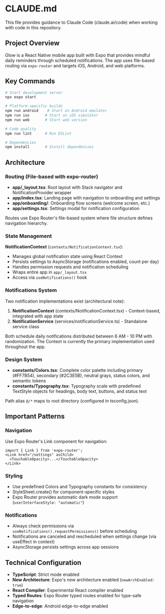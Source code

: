 # CLAUDE.md

This file provides guidance to Claude Code (claude.ai/code) when working with code in this repository.

## Project Overview

Glow is a React Native mobile app built with Expo that provides mindful daily reminders through scheduled notifications. The app uses file-based routing via `expo-router` and targets iOS, Android, and web platforms.

## Key Commands

```bash
# Start development server
npx expo start

# Platform-specific builds
npm run android    # Start on Android emulator
npm run ios       # Start on iOS simulator
npm run web       # Start web version

# Code quality
npm run lint      # Run ESLint

# Dependencies
npm install       # Install dependencies
```

## Architecture

### Routing (File-based with expo-router)
- **app/_layout.tsx**: Root layout with Stack navigator and NotificationProvider wrapper
- **app/index.tsx**: Landing page with navigation to onboarding and settings
- **app/onboarding/**: Onboarding flow screens (welcome screen, etc.)
- **app/settings.tsx**: Settings modal for notification configuration

Routes use Expo Router's file-based system where file structure defines navigation hierarchy.

### State Management
**NotificationContext** (`contexts/NotificationContext.tsx`):
- Manages global notification state using React Context
- Persists settings to AsyncStorage (notifications enabled, count per day)
- Handles permission requests and notification scheduling
- Wraps entire app in `app/_layout.tsx`
- Access via `useNotifications()` hook

### Notifications System
Two notification implementations exist (architectural note):
1. **NotificationContext** (contexts/NotificationContext.tsx) - Context-based, integrated with app state
2. **NotificationService** (services/notificationService.ts) - Standalone service class

Both schedule daily notifications distributed between 6 AM - 10 PM with randomization. The Context is currently the primary implementation used throughout the app.

### Design System
- **constants/Colors.tsx**: Complete color palette including primary (#FF7B54), secondary (#2C3E5B), neutral grays, status colors, and semantic tokens
- **constants/Typography.tsx**: Typography scale with predefined TextStyle objects for headings, body text, buttons, and status text

Path alias `@/*` maps to root directory (configured in tsconfig.json).

## Important Patterns

### Navigation
Use Expo Router's Link component for navigation:
```tsx
import { Link } from 'expo-router';
<Link href="/settings" asChild>
  <TouchableOpacity>...</TouchableOpacity>
</Link>
```

### Styling
- Use predefined Colors and Typography constants for consistency
- StyleSheet.create() for component-specific styles
- Expo Router provides automatic dark mode support (`userInterfaceStyle: "automatic"`)

### Notifications
- Always check permissions via `useNotifications().requestPermissions()` before scheduling
- Notifications are canceled and rescheduled when settings change (via useEffect in context)
- AsyncStorage persists settings across app sessions

## Technical Configuration

- **TypeScript**: Strict mode enabled
- **New Architecture**: Expo's new architecture enabled (`newArchEnabled: true`)
- **React Compiler**: Experimental React compiler enabled
- **Typed Routes**: Expo Router typed routes enabled for type-safe navigation
- **Edge-to-edge**: Android edge-to-edge enabled
